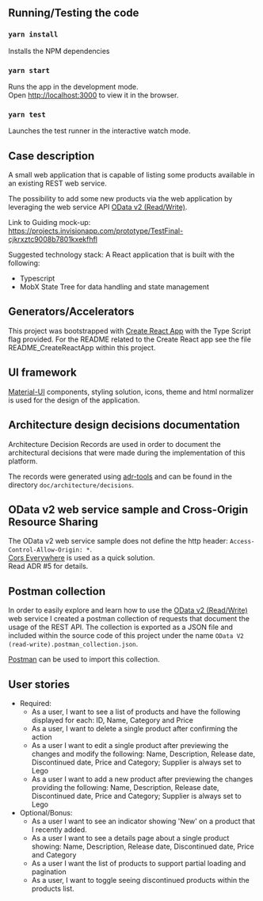 
## Running/Testing the code

### `yarn install`

Installs the NPM dependencies

### `yarn start`

Runs the app in the development mode.<br />
Open [http://localhost:3000](http://localhost:3000) to view it in the browser.

### `yarn test`

Launches the test runner in the interactive watch mode.<br />

## Case description 

A small web application that is capable of listing some products available in an existing REST web service.

The possibility to add some new products via the web application by leveraging the web service API [OData v2 (Read/Write)](https://www.odata.org/odata-services/).

Link to Guiding mock-up: https://projects.invisionapp.com/prototype/TestFinal-cjkrxztc9008b7801kxekfhfl

Suggested technology stack:
A React application that is built with the following:
- Typescript
- MobX State Tree for data handling and state management

## Generators/Accelerators

This project was bootstrapped with [Create React App](https://github.com/facebook/create-react-app) with the Type Script flag provided.
For the README related to the Create React app see the file README_CreateReactApp within this project.

## UI framework

[Material-UI](https://material-ui.com) components, styling solution, icons, theme and html normalizer is used for the design of the application. 

## Architecture design decisions documentation

Architecture Decision Records are used in order to document the architectural decisions that were made during the implementation of this platform. 

The records were generated using [adr-tools](https://github.com/npryce/adr-tools) and can be found in the directory  `doc/architecture/decisions`.

## OData v2 web service sample and Cross-Origin Resource Sharing

The OData v2 web service sample does not define the http header: `Access-Control-Allow-Origin: *`.  
[Cors Everywhere](https://cors-anywhere.herokuapp.com/) is used as a quick solution.  
Read ADR #5 for details.

## Postman collection

In order to easily explore and learn how to use the [OData v2 (Read/Write)](https://services.odata.org/V2/(S(05rkbza5jphnonpura3112zu))/OData/OData.svc/) web service I created a postman collection of requests that document the usage of the REST API. The collection is exported as a JSON file and included within the source code of this project under the name `OData V2 (read-write).postman_collection.json`. 

[Postman](https://www.getpostman.com/) can be used to import this collection.

## User stories

- Required:
    - As a user, I want to see a list of products and have the following displayed for each: ID, Name, Category and Price
    - As a user, I want to delete a single product after confirming the action
    - As a user I want to edit a single product after previewing the changes and modify the following: Name, Description, Release date, Discontinued date, Price and Category; Supplier is always set to Lego
    - As a user I want to add a new product after previewing the changes providing the following: Name, Description, Release date, Discontinued date, Price and Category; Supplier is always set to Lego
- Optional/Bonus:
    - As a user I want to see an indicator showing 'New' on a product that I recently added.
    - As a user I want to see a details page about a single product showing: Name, Description, Release date, Discontinued date, Price and Category
    - As a user I want the list of products to support partial loading and pagination
    - As a user, I want to toggle seeing discontinued products within the products list.